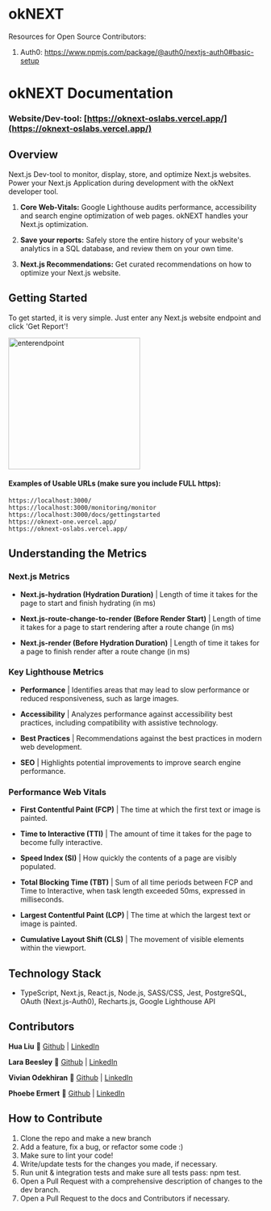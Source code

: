 
# okNEXT

Resources for Open Source Contributors: 
1. Auth0: https://www.npmjs.com/package/@auth0/nextjs-auth0#basic-setup 

# okNEXT Documentation

### Website/Dev-tool: [https://oknext-oslabs.vercel.app/](https://oknext-oslabs.vercel.app/)

## Overview

Next.js Dev-tool to monitor, display, store, and optimize Next.js websites. Power your Next.js Application during development with the okNext developer tool. 

1. **Core Web-Vitals:** Google Lighthouse audits performance, accessibility and search engine optimization of web pages. okNEXT handles your Next.js optimization.

2. **Save your reports:** Safely store the entire history of your website's analytics in a SQL database, and review them on your own time.

3. **Next.js Recommendations:** Get curated recommendations on how to optimize your Next.js website.

## Getting Started
To get started, it is very simple. Just enter any Next.js website endpoint and click 'Get Report'!

<img width="261" alt="enterendpoint" src="https://user-images.githubusercontent.com/106799452/204878211-85fdccbe-c582-4eff-bfbc-a1b6e4f7fc21.png">

#### Examples of Usable URLs (make sure you include FULL https):
```
https://localhost:3000/
https://localhost:3000/monitoring/monitor
https://localhost:3000/docs/gettingstarted
https://oknext-one.vercel.app/
https://oknext-oslabs.vercel.app/
```

## Understanding the Metrics

### Next.js Metrics

- **Next.js-hydration (Hydration Duration)** | Length of time it takes for the page to start and finish hydrating (in ms)

- **Next.js-route-change-to-render (Before Render Start)** | Length of time it takes for a page to start rendering after a route change (in ms)

- **Next.js-render (Before Hydration Duration)** | Length of time it takes for a page to finish render after a route change (in ms)

### Key Lighthouse Metrics

- **Performance** | Identifies areas that may lead to slow performance or reduced responsiveness, such as large images.

- **Accessibility** | Analyzes performance against accessibility best practices, including compatibility with assistive technology.

- **Best Practices** | Recommendations against the best practices in modern web development.

- **SEO** | Highlights potential improvements to improve search engine performance.

### Performance Web Vitals
- **First Contentful Paint (FCP)** | The time at which the first text or image is painted.

- **Time to Interactive (TTI)** | The amount of time it takes for the page to become fully interactive.

- **Speed Index (SI)** | How quickly the contents of a page are visibly populated.

- **Total Blocking Time (TBT)** | Sum of all time periods between FCP and Time to Interactive, when task length exceeded 50ms, expressed in milliseconds.

- **Largest Contentful Paint (LCP)** | The time at which the largest text or image is painted.

- **Cumulative Layout Shift (CLS)** | The movement of visible elements within the viewport.

## Technology Stack
- TypeScript, Next.js, React.js, Node.js, SASS/CSS, Jest, PostgreSQL, OAuth (Next.js-Auth0), Recharts.js, Google Lighthouse API

## Contributors
**Hua Liu** :star2: [Github](https://github.com/HuaJLiu17) | [LinkedIn](https://www.linkedin.com/in/huajliu17/)

**Lara Beesley** :star2: [Github](https://github.com/labeesley) | [LinkedIn](https://www.linkedin.com/in/beesleylara/)

**Vivian Odekhiran** :star2: [Github](https://github.com/vodekhir) | [LinkedIn](https://www.linkedin.com/in/vivian-odekhiran/)

**Phoebe Ermert** :star2: [Github](https://github.com/ermertP) | [LinkedIn](https://www.linkedin.com/in/phoebe-ermert/)

## How to Contribute
1. Clone the repo and make a new branch
2. Add a feature, fix a bug, or refactor some code :)
3. Make sure to lint your code!
4. Write/update tests for the changes you made, if necessary.
5. Run unit & integration tests and make sure all tests pass: npm test.
6. Open a Pull Request with a comprehensive description of changes to the dev branch.
7. Open a Pull Request to the docs and Contributors if necessary.

